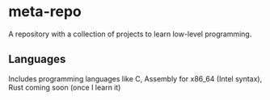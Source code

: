 # meta-repo
A repository with a collection of projects to learn low-level programming.
## Languages
Includes programming languages like C, Assembly for x86_64 (Intel syntax), Rust coming soon (once I learn it)
